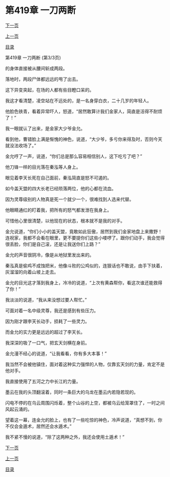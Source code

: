 <h1>第419章   一刀两断</h1>
            <div><p><a href="./1257_%E7%AC%AC420%E7%AB%A0_%E4%B8%87%E5%89%91%E7%A9%BF%E7%A9%BA.md">下一页</a></p><p><a href="./1255_%E7%AC%AC419%E7%AB%A0_%E4%B8%80%E5%88%80%E4%B8%A4%E6%96%AD.md">上一页</a></p><p><a href="../">目录</a></p></div>
            <div><p>第419章   一刀两断 (第3/3页)</p><p>的身体直接被从腰间斩成两段。</p><p>落地时，两段尸体都远远的甩了出去。</p><p>这下异变突起，在场的人都有些目瞪口呆的。</p><p>我这才看清楚，凌空站在不远处的，是一名身穿白衣，二十几岁的年轻人。</p><p>他脸色铁青，看着异常吓人，怒道，“居然敢算计我们金家人，简直是活得不耐烦了！”</p><p>我一眼就认了出来，是金家大少爷金允。</p><p>看到他，曹错脸上满是惭愧的神色，说道，“大少爷，多亏你来得及时，否则今天就没法收场了。”</p><p>金允哼了一声，说道，“你们总是那么容易相信别人，这下吃亏了吧？”</p><p>他刀锋一样的目光落在秦泓等人身上。</p><p>眼见着李天长死在自己面前，秦泓简直是怒不可遏的。</p><p>如今盖天盟的四大长老已经陨落两位，他的心都在流血。</p><p>因为灵尊级别的人物真是死一个就少一个，很难找到人选来代替。</p><p>他眼睛通红的盯着我，把所有的怒气都发泄在我身上。</p><p>可惜他心里很清楚，以他现在的状态，根本就不是我的对手。</p><p>金允说道，“你们小小的盖天盟，竟敢如此狂傲，居然到我们金家地盘上来撒野！连祝家，我都不会看在眼里，更不要提你们这些小喽啰了。跟你们动手，我会觉得很丢脸，你们是自己滚，还是让我送你们上路？”</p><p>金允的声音很阴冷，像是从地狱里发出来的。</p><p>秦泓真是偷鸡不成蚀把米，他像斗败的公鸡似的，连狠话也不敢说，由手下扶着，灰溜溜的向着山坡上走去。</p><p>金允的目光这才落到我身上，冷冷的说道，“上次有黄森帮你，看这次谁还能救得了你！”</p><p>我淡淡的说道，“我从来没想过要人帮忙。”</p><p>可面对着一名中级灵尊，我还是感到有些压力。</p><p>因为刚才跟李天长动手，损耗了一些灵力。</p><p>而金允的实力更是远远的超过了李天长。</p><p>我深深的吸了一口气，把玄天剑横在身前。</p><p>金允漫不经心的说道，“让我看看，你有多大本事！”</p><p>我当然不会被他镇住，面对着这种实力强悍的人物，仅靠玄天剑的力量，肯定不是他对手。</p><p>我直接使用了五河之力中长江的力量。</p><p>墨云在我的头顶翻滚着，同时一条巨大的乌龙在墨云内若隐若现的。</p><p>闪电不停的在乌云周围闪烁着，整个山谷的上空，都被乌云给笼罩住了，一时之间风起云涌的。</p><p>望着这一幕，连金允的脸上，也有了一些吃惊的神色，冷声说道，“真想不到，你不仅会金遁术，居然还会水遁术。”</p><p>我不紧不慢的说道，“除了这两种之外，我还会使用土遁术！”</p></div>
            <div><p><a href="./1257_%E7%AC%AC420%E7%AB%A0_%E4%B8%87%E5%89%91%E7%A9%BF%E7%A9%BA.md">下一页</a></p><p><a href="./1255_%E7%AC%AC419%E7%AB%A0_%E4%B8%80%E5%88%80%E4%B8%A4%E6%96%AD.md">上一页</a></p><p><a href="../">目录</a></p></div>